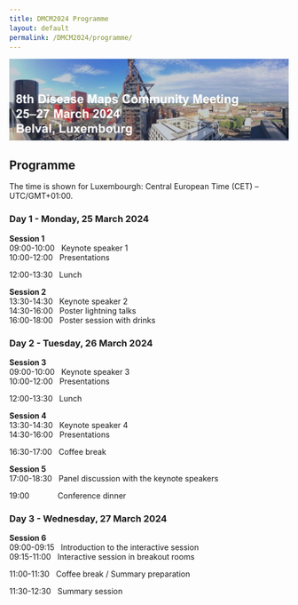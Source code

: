 ```yaml
---
title: DMCM2024 Programme
layout: default
permalink: /DMCM2024/programme/
---
```


<img src="/images/places/Belval08.jpg"/>

## Programme

The time is shown for Luxembourgh: Central European Time (CET) – UTC/GMT+01:00.

### Day 1 - Monday, 25 March 2024

**Session 1** \
09:00-10:00 &nbsp; Keynote speaker 1 \
10:00-12:00 &nbsp; Presentations

12:00-13:30 &nbsp; Lunch

**Session 2** \
13:30-14:30 &nbsp; Keynote speaker 2 \
14:30-16:00 &nbsp; Poster lightning talks \
16:00-18:00 &nbsp; Poster session with drinks

### Day 2 - Tuesday, 26 March 2024

**Session 3** \
09:00-10:00 &nbsp; Keynote speaker 3 \
10:00-12:00 &nbsp; Presentations

12:00-13:30 &nbsp; Lunch

**Session 4** \
13:30-14:30 &nbsp; Keynote speaker 4 \
14:30-16:00 &nbsp; Presentations

16:30-17:00 &nbsp; Coffee break

**Session 5** \
17:00-18:30 &nbsp; Panel discussion with the keynote speakers

19:00	&nbsp; &nbsp; &nbsp; &nbsp; &nbsp; &nbsp; Conference dinner

### Day 3 - Wednesday, 27 March 2024

**Session 6** \
09:00-09:15 &nbsp; Introduction to the interactive session \
09:15-11:00 &nbsp; Interactive session in breakout rooms

11:00-11:30 &nbsp; Coffee break / Summary preparation

11:30-12:30 &nbsp; Summary session

<!--
| **Session**   | **Time**     | **Activity**                                                |
|---------------|--------------|-------------------------------------------------------------|
| **Session 1** | 09:00-09:05  | **Welcome** |
|               | 09:05-10:05  | **Keynote speaker 1** |         
|               | 10:05-12:00  | **Presentations** |
|               | 12:00-13:30  | Lunch |
| **Session 2** | 13:30-14:30  | **Keynote speaker 2** |
|               | 14:30-16:00  | **Poster lightning talks** |
|               | 16:00-18:00  | **Poster session with drinks** |  
-->

